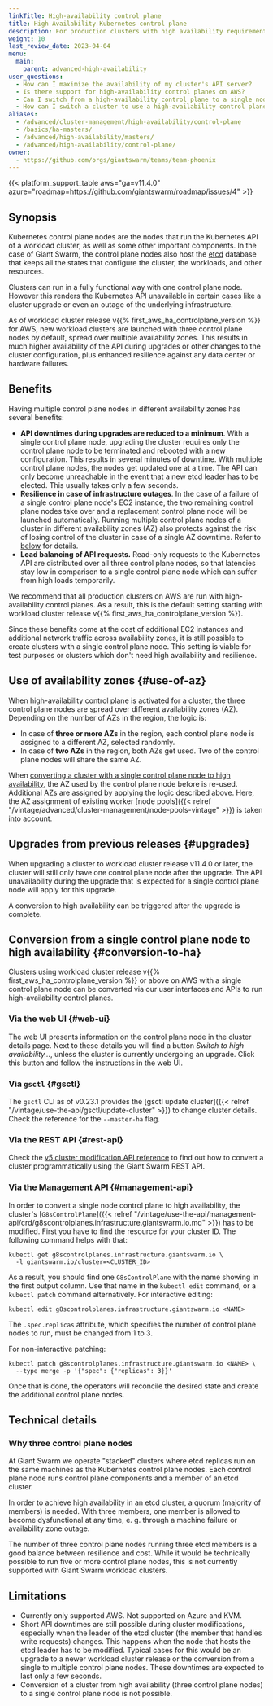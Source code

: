 ```yaml
---
linkTitle: High-availability control plane
title: High-Availability Kubernetes control plane
description: For production clusters with high availability requirements, Giant Swarm on AWS enables control planes with three control plane nodes and three etcd replicas spread over multiple availability zones.
weight: 10
last_review_date: 2023-04-04
menu:
  main:
    parent: advanced-high-availability
user_questions:
  - How can I maximize the availability of my cluster's API server?
  - Is there support for high-availability control planes on AWS?
  - Can I switch from a high-availability control plane to a single node control plane?
  - How can I switch a cluster to use a high-availability control plane?
aliases:
  - /advanced/cluster-management/high-availability/control-plane
  - /basics/ha-masters/
  - /advanced/high-availability/masters/
  - /advanced/high-availability/control-plane/
owner:
  - https://github.com/orgs/giantswarm/teams/team-phoenix
---
```


{{< platform_support_table aws="ga=v11.4.0" azure="roadmap=https://github.com/giantswarm/roadmap/issues/4" >}}

## Synopsis

Kubernetes control plane nodes are the nodes that run the Kubernetes API of a workload cluster,
as well as some other important components. In the case of Giant Swarm, the control plane nodes
also host the [etcd](https://etcd.io/) database that keeps all the states that configure
the cluster, the workloads, and other resources.

Clusters can run in a fully functional way with one control plane node. However this renders the
Kubernetes API unavailable in certain cases like a cluster upgrade or even an outage of
the underlying infrastructure.

As of workload cluster release v{{% first_aws_ha_controlplane_version %}} for AWS, new workload clusters are launched with three control plane nodes by default, spread over multiple availability zones. This results in much higher availability of the API during upgrades or other changes to the cluster configuration, plus enhanced resilience against any data center or hardware failures.

## Benefits

Having multiple control plane nodes in different availability zones has several benefits:

- **API downtimes during upgrades are reduced to a minimum**. With a single control plane node,
  upgrading the cluster requires only the control plane node to be terminated and rebooted with a new
  configuration. This results in several minutes of downtime. With multiple control plane nodes,
  the nodes get updated one at a time. The API can only become unreachable in the event
  that a new etcd leader has to be elected. This usually takes only a few seconds.
- **Resilience in case of infrastructure outages**. In the case of a failure of a single
  control plane node's EC2 instance, the two remaining control plane nodes take over and a replacement
  control plane node will be launched automatically. Running multiple control plane nodes of a cluster
  in different availability zones (AZ) also protects against
  the risk of losing control of the cluster in case of a single AZ downtime. Refer to
  [below](#use-of-az) for details.
- **Load balancing of API requests.** Read-only requests to the Kubernetes API are distributed over
  all three control plane nodes, so that latencies stay low in comparison to a single control plane
  node which can suffer from high loads temporarily.

We recommend that all production clusters on AWS are run with high-availability
control planes. As a result, this is the default setting starting with
workload cluster release v{{% first_aws_ha_controlplane_version %}}.

Since these benefits come at the cost of additional EC2 instances and
additional network traffic across availability zones, it is still possible to
create clusters with a single control plane node. This setting is viable for test
purposes or clusters which don't need high availability and resilience.

## Use of availability zones {#use-of-az}

When high-availability control plane is activated for a cluster, the three
control plane nodes are spread over different availability zones (AZ). Depending on
the number of AZs in the region, the logic is:

- In case of **three or more AZs** in the region, each control plane node is assigned to a different
  AZ, selected randomly.
- In case of **two AZs** in the region, both AZs get used.
  Two of the control plane nodes will share the same AZ.

When [converting a cluster with a single control plane node to high availability](#conversion-to-ha),
the AZ used by the control plane node before is re-used. Additional AZs are assigned
by applying the logic described above. Here, the AZ assignment of existing
worker [node pools]({{< relref "/vintage/advanced/cluster-management/node-pools-vintage" >}}) is taken into account.

## Upgrades from previous releases {#upgrades}

When upgrading a cluster to workload cluster release v11.4.0 or later, the cluster will still
only have one control plane node after the upgrade. The API unavailability during the
upgrade that is expected for a single control plane node will apply for this upgrade.

A conversion to high availability can be triggered after the upgrade is
complete.

## Conversion from a single control plane node to high availability {#conversion-to-ha}

Clusters using workload cluster release v{{% first_aws_ha_controlplane_version %}} or
above on AWS with a single control plane node can be converted via our user interfaces and APIs to run high-availability control planes.

### Via the web UI {#web-ui}

The web UI presents information on the control plane node in the cluster details page.
Next to these details you will find a button _Switch to high availability…_, unless
the cluster is currently undergoing an upgrade. Click this button and follow
the instructions in the web UI.

### Via `gsctl` {#gsctl}

The `gsctl` CLI as of v0.23.1 provides the
[gsctl update cluster]({{< relref "/vintage/use-the-api/gsctl/update-cluster" >}}) to change cluster details.
Check the reference for the `--master-ha` flag.

### Via the REST API {#rest-api}

Check the [v5 cluster modification API reference](/api/#operation/modifyClusterV5)
to find out how to convert a cluster programmatically using the Giant Swarm REST API.

### Via the Management API {#management-api}

In order to convert a single node control plane to high availability, the cluster's
[`G8sControlPlane`]({{< relref "/vintage/use-the-api/management-api/crd/g8scontrolplanes.infrastructure.giantswarm.io.md" >}})
has to be modified. First you have to find the resource for your cluster ID. The
following command helps with that:

```nohighlight
kubectl get g8scontrolplanes.infrastructure.giantswarm.io \
  -l giantswarm.io/cluster=<CLUSTER_ID>
```

As a result, you should find one `G8sControlPlane` with the name showing in the
first output column. Use that name in the `kubectl edit` command, or a
`kubectl patch` command alternatively. For interactive editing:

```nohighlight
kubectl edit g8scontrolplanes.infrastructure.giantswarm.io <NAME>
```

The `.spec.replicas` attribute, which specifies the number of control plane nodes to
run, must be changed from 1 to 3.

For non-interactive patching:

```nohighlight
kubectl patch g8scontrolplanes.infrastructure.giantswarm.io <NAME> \
  --type merge -p '{"spec": {"replicas": 3}}'
```

Once that is done, the operators will reconcile the desired state and create the
additional control plane nodes.

## Technical details

### Why three control plane nodes

At Giant Swarm we operate "stacked" clusters where etcd replicas run on the same machines
as the Kubernetes control plane nodes. Each control plane node runs control plane components and a member of
an etcd cluster.

In order to achieve high availability in an etcd cluster, a quorum (majority of members) is
needed. With three members, one member is allowed to become dysfunctional at any time, e. g.
through a machine failure or availability zone outage.

The number of three control plane nodes running three etcd members is a good balance between resilience
and cost. While it would be technically possible to run five or more control plane nodes, this
is not currently supported with Giant Swarm workload clusters.

## Limitations

- Currently only supported AWS. Not supported on Azure and KVM.
- Short API downtimes are still possible during cluster modifications, especially when the leader of the
  etcd cluster (the member that handles write requests) changes. This happens when the node that
  hosts the etcd leader has to be modified. Typical cases for this would be an upgrade to a newer
  workload cluster release or the conversion from a single to multiple control plane nodes. These downtimes are expected to
  last only a few seconds.
- Conversion of a cluster from high availability (three control plane nodes) to a single
  control plane node is not possible.
